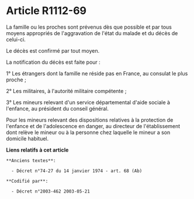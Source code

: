 # Article R1112-69

La famille ou les proches sont prévenus dès que possible et par tous moyens appropriés de l'aggravation de l'état du malade
et du décès de celui-ci.

Le décès est confirmé par tout moyen.

La notification du décès est faite pour :

1° Les étrangers dont la famille ne réside pas en France, au consulat le plus proche ;

2° Les militaires, à l'autorité militaire compétente ;

3° Les mineurs relevant d'un service départemental d'aide sociale à l'enfance, au président du conseil général.

Pour les mineurs relevant des dispositions relatives à la protection de l'enfance et de l'adolescence en danger, au directeur
de l'établissement dont relève le mineur ou à la personne chez laquelle le mineur a son domicile habituel.

**Liens relatifs à cet article**

	**Anciens textes**:

	  - Décret n°74-27 du 14 janvier 1974 - art. 68 (Ab)

	**Codifié par**:

	  - Décret n°2003-462 2003-05-21
